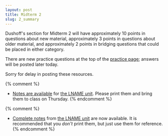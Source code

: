 ```yaml
---
layout: post
title: Midterm 2
slug: 2_summary
---
```


Dushoff's section for Midterm 2 will have approximately 10 points in questions about new material, approximately 3 points in questions about older material, and approximately 2 points in bridging questions that could be placed in either category.

There are new practice questions at the top of the [practice page](/practice.html); answers will be posted later today.

Sorry for delay in posting these resources. 

{% comment %} 
* [Notes are available](/materials/UNAME.handouts.pdf) for [the LNAME unit](/UNAME.html). Please print them and bring them to class on Thursday.
{% endcomment %} 

{% comment %} 
* [Complete notes](/materials/UNAME.complete.pdf) from [the LNAME unit](/UNAME.html) are now available. It is recommended that you _don't_ print them, but just use them for reference.
{% endcomment %} 

